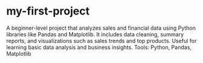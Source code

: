 # my-first-project
A beginner-level project that analyzes sales and financial data using Python libraries like Pandas and Matplotlib. It includes data cleaning, summary reports, and visualizations such as sales trends and top products. Useful for learning basic data analysis and business insights.  Tools: Python, Pandas, Matplotlib
